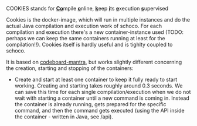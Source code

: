 COOKIES stands for <ins>**Co**</ins>mpile <ins>**o**</ins>nline, <ins>**k**</ins>eep <ins>**i**</ins>ts <ins>**e**</ins>xecution <ins>**s**</ins>upervised

Cookies is the docker-image, which will run in multiple instances and do the actual Java compilation and execution work of schoco. For each compilation and execution there's a new container-instance used (TODO: perhaps we can keep the same containers running at least for the compilation!!). Cookies itself is hardly useful and is tighlty coupled to schoco.

It is based on [codeboard-mantra](https://github.com/codeboardio/mantra), but works slightly different concerning the creation, starting and stopping of the containers:

- Create and start at least one container to keep it fully ready to start working. Creating and starting takes roughly around 0.3 seconds. We can save this time for each single compilation/execution when we do not wait with starting a container until a new command is coming in. Instead the container is already running, gets prepared for the specific command, and then the command gets executed (using the API inside the container - written in Java, see /api).